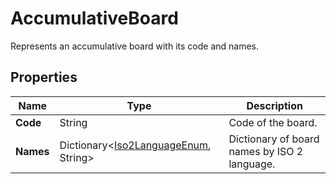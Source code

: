 # AccumulativeBoard

Represents an accumulative board with its code and names.

## Properties

| Name | Type | Description |
|------|------|-------------|
| **Code** | String | Code of the board. |
| **Names** | Dictionary&lt;[Iso2LanguageEnum](/docs/apis/for-sellers/connectors-pull-developers-api/api-reference/iso2languageenum), String&gt;  | Dictionary of board names by ISO 2 language. |
